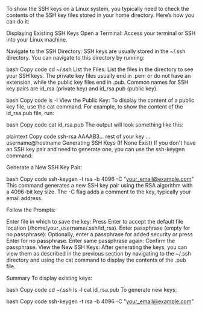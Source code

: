 To show the SSH keys on a Linux system, you typically need to check the contents of the SSH key files stored in your home directory. Here’s how you can do it:

Displaying Existing SSH Keys
Open a Terminal: Access your terminal or SSH into your Linux machine.

Navigate to the SSH Directory: SSH keys are usually stored in the ~/.ssh directory. You can navigate to this directory by running:

bash
Copy code
cd ~/.ssh
List the Files: List the files in the directory to see your SSH keys. The private key files usually end in .pem or do not have an extension, while the public key files end in .pub. Common names for SSH key pairs are id_rsa (private key) and id_rsa.pub (public key).

bash
Copy code
ls -l
View the Public Key: To display the content of a public key file, use the cat command. For example, to show the content of the id_rsa.pub file, run:

bash
Copy code
cat id_rsa.pub
The output will look something like this:

plaintext
Copy code
ssh-rsa AAAAB3... rest of your key ... username@hostname
Generating SSH Keys (If None Exist)
If you don't have an SSH key pair and need to generate one, you can use the ssh-keygen command:

Generate a New SSH Key Pair:

bash
Copy code
ssh-keygen -t rsa -b 4096 -C "your_email@example.com"
This command generates a new SSH key pair using the RSA algorithm with a 4096-bit key size. The -C flag adds a comment to the key, typically your email address.

Follow the Prompts:

Enter file in which to save the key: Press Enter to accept the default file location (/home/your_username/.ssh/id_rsa).
Enter passphrase (empty for no passphrase): Optionally, enter a passphrase for added security or press Enter for no passphrase.
Enter same passphrase again: Confirm the passphrase.
View the New SSH Keys: After generating the keys, you can view them as described in the previous section by navigating to the ~/.ssh directory and using the cat command to display the contents of the .pub file.

Summary
To display existing keys:

bash
Copy code
cd ~/.ssh
ls -l
cat id_rsa.pub
To generate new keys:

bash
Copy code
ssh-keygen -t rsa -b 4096 -C "your_email@example.com"